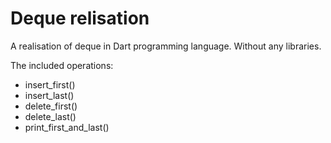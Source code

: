 # Deque relisation

A realisation  of deque in Dart programming language. Without any libraries. 

The included operations:
+ insert_first()
+ insert_last()
+ delete_first()
+ delete_last()
+ print_first_and_last()
